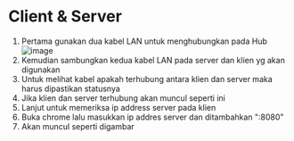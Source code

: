 # Client & Server  

1. Pertama gunakan dua kabel LAN untuk menghubungkan pada Hub
![image](https://github.com/Azzadlyh/PRAKTIKUM-JARINGAN-KOMPUTER/assets/126213404/ec0d4778-b481-4bb3-96c2-e5bbfb240148)  
2. Kemudian sambungkan kedua kabel LAN pada server dan klien yg akan digunakan
4. Untuk melihat kabel apakah terhubung antara klien dan server maka harus dipastikan statusnya
5. Jika klien dan server terhubung akan muncul seperti ini
6. Lanjut untuk memeriksa ip address server pada klien
7. Buka chrome lalu masukkan ip addres server dan ditambahkan ":8080"
8. Akan muncul seperti digambar
